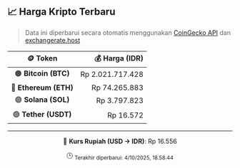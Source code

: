 

<!-- HARGA_KRIPTO -->
## 📈 Harga Kripto Terbaru

> Data ini diperbarui secara otomatis menggunakan [CoinGecko API](https://www.coingecko.com/) dan [exchangerate.host](https://exchangerate.host/)

<div align="center">

| 🪙 Token | 💰 Harga (IDR) |
|:------:|---------------:|
| 🟠 **Bitcoin (BTC)**   | Rp 2.021.717.428 |
| 🔵 **Ethereum (ETH)**  | Rp 74.265.883 |
| 🟣 **Solana (SOL)**    | Rp 3.797.823 |
| 🟢 **Tether (USDT)**   | Rp 16.572 |

---

💱 **Kurs Rupiah (USD → IDR)**: Rp 16.556

🕒 <sub>Terakhir diperbarui: 4/10/2025, 18.58.44</sub>

</div>
<!-- /HARGA_KRIPTO -->